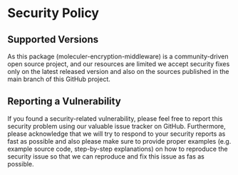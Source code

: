 # Security Policy

## Supported Versions

As this package (moleculer-encryption-middleware) is a community-driven open source project, and our resources are limited
we accept security fixes only on the latest released version and also on the sources published
in the main branch of this GitHub project.

## Reporting a Vulnerability

If you found a security-related vulnerability, please feel free to report this security problem
using our valuable issue tracker on GitHub. Furthermore, please acknowledge that we will try
to respond to your security reports as fast as possible and also please make sure to provide proper
examples (e.g. example source code, step-by-step explanations) on how to reproduce the security
issue so that we can reproduce and fix this issue as fas as possible.
